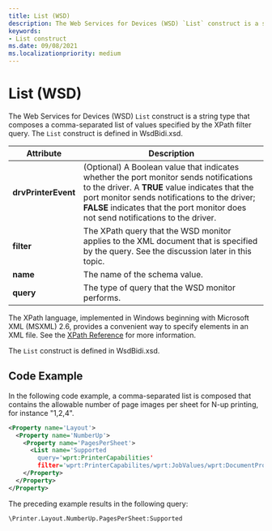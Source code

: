 ```yaml
---
title: List (WSD)
description: The Web Services for Devices (WSD) `List` construct is a string type that composes a comma-separated list of values specified by the XPath filter query.
keywords:
- List construct
ms.date: 09/08/2021
ms.localizationpriority: medium
---
```


# List (WSD)

The Web Services for Devices (WSD) `List` construct is a string type that composes a comma-separated list of values specified by the XPath filter query. The `List` construct is defined in WsdBidi.xsd.

| Attribute | Description |
|--|--|
| **drvPrinterEvent** | (Optional) A Boolean value that indicates whether the port monitor sends notifications to the driver. A **TRUE** value indicates that the port monitor sends notifications to the driver; **FALSE** indicates that the port monitor does not send notifications to the driver. |
| **filter** | The XPath query that the WSD monitor applies to the XML document that is specified by the query. See the discussion later in this topic. |
| **name** | The name of the schema value. |
| **query** | The type of query that the WSD monitor performs. |

The XPath language, implemented in Windows beginning with Microsoft XML (MSXML) 2.6, provides a convenient way to specify elements in an XML file. See the [XPath Reference](/previous-versions/dotnet/netframework-4.0/ms256115(v=vs.100)) for more information.

The `List` construct is defined in WsdBidi.xsd.

## Code Example

In the following code example, a comma-separated list is composed that contains the allowable number of page images per sheet for N-up printing, for instance "1,2,4".

```xml
<Property name='Layout'>
  <Property name='NumberUp'>
    <Property name='PagesPerSheet'>
      <List name='Supported
        query='wprt:PrinterCapabilities'
        filter='wprt:PrinterCapabilites/wprt:JobValues/wprt:DocumentProcessing/wprt:NumberUp/wprt:NUpPagesPerSheet/wprt:AllowedValue'/>
    </Property>
  </Property>
</Property>
```

The preceding example results in the following query:

```console
\Printer.Layout.NumberUp.PagesPerSheet:Supported
```
